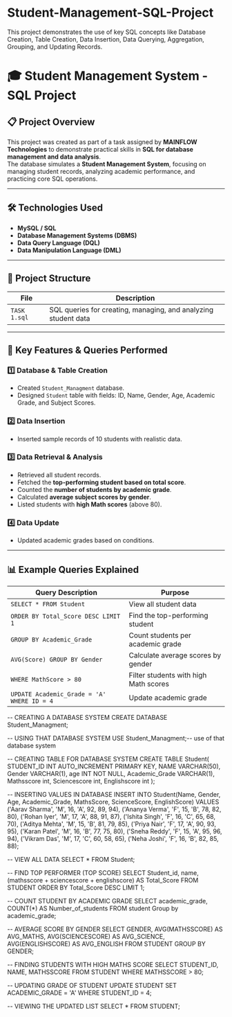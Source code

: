 # Student-Management-SQL-Project
This project demonstrates the use of key SQL concepts like Database Creation, Table Creation, Data Insertion, Data Querying, Aggregation, Grouping, and Updating Records.

# 🎓 Student Management System - SQL Project  

## 📋 Project Overview  
This project was created as part of a task assigned by **MAINFLOW Technologies** to demonstrate practical skills in **SQL for database management and data analysis**.  
The database simulates a **Student Management System**, focusing on managing student records, analyzing academic performance, and practicing core SQL operations.

---

## 🛠️ Technologies Used  
- **MySQL / SQL**
- **Database Management Systems (DBMS)**
- **Data Query Language (DQL)**
- **Data Manipulation Language (DML)**

---

## 📂 Project Structure  
| File       | Description                              |
|------------|------------------------------------------|
| `TASK 1.sql` | SQL queries for creating, managing, and analyzing student data |

---

## 🔑 Key Features & Queries Performed  

### 1️⃣ Database & Table Creation  
- Created `Student_Managment` database.  
- Designed `Student` table with fields: ID, Name, Gender, Age, Academic Grade, and Subject Scores.

### 2️⃣ Data Insertion  
- Inserted sample records of 10 students with realistic data.

### 3️⃣ Data Retrieval & Analysis  
- Retrieved all student records.
- Fetched the **top-performing student based on total score**.
- Counted the **number of students by academic grade**.
- Calculated **average subject scores by gender**.
- Listed students with **high Math scores** (above 80).

### 4️⃣ Data Update  
- Updated academic grades based on conditions.

---

## 📊 Example Queries Explained  

| Query Description                              | Purpose                               |
|------------------------------------------------|---------------------------------------|
| `SELECT * FROM Student`                        | View all student data                 |
| `ORDER BY Total_Score DESC LIMIT 1`            | Find the top-performing student       |
| `GROUP BY Academic_Grade`                      | Count students per academic grade     |
| `AVG(Score) GROUP BY Gender`                  | Calculate average scores by gender    |
| `WHERE MathScore > 80`                         | Filter students with high Math scores |
| `UPDATE Academic_Grade = 'A' WHERE ID = 4`     | Update academic grade                 |

-- CREATING A DATABASE SYSTEM
CREATE DATABASE Student_Managment;

-- USING THAT DATABASE SYSTEM 
USE Student_Managment;-- use of that database system

-- CREATING TABLE FOR DATABASE SYSTEM
CREATE TABLE Student(
STUDENT_ID INT AUTO_INCREMENT PRIMARY KEY, 
NAME VARCHAR(50),
Gender VARCHAR(1), 
age INT NOT NULL,
Academic_Grade VARCHAR(1),
Mathsscore int, Sciencescore int, Englishscore int
);

-- INSERTING VALUES IN DATABASE
INSERT INTO Student(Name, Gender, Age, Academic_Grade, MathsScore, ScienceScore, EnglishScore)
VALUES 
('Aarav Sharma', 'M', 16, 'A', 92, 89, 94),
('Ananya Verma', 'F', 15, 'B', 78, 82, 80),
('Rohan Iyer', 'M', 17, 'A', 88, 91, 87),
('Ishita Singh', 'F', 16, 'C', 65, 68, 70),
('Aditya Mehta', 'M', 15, 'B', 81, 79, 85),
('Priya Nair', 'F', 17, 'A', 90, 93, 95),
('Karan Patel', 'M', 16, 'B', 77, 75, 80),
('Sneha Reddy', 'F', 15, 'A', 95, 96, 94),
('Vikram Das', 'M', 17, 'C', 60, 58, 65),
('Neha Joshi', 'F', 16, 'B', 82, 85, 88);

-- VIEW ALL DATA
SELECT * FROM Student;

-- FIND TOP PERFORMER (TOP SCORE)
SELECT  Student_id, name, 
(mathsscore + sciencescore + englishscore) AS Total_Score
FROM STUDENT
ORDER BY Total_Score DESC
LIMIT 1;

-- COUNT STUDENT BY ACADEMIC GRADE
SELECT academic_grade, COUNT(*) AS Number_of_students
FROM student
Group by  academic_grade;

-- AVERAGE SCORE BY GENDER
SELECT GENDER,
AVG(MATHSSCORE) AS AVG_MATHS, 
AVG(SCIENCESCORE) AS AVG_SCIENCE, 
AVG(ENGLISHSCORE) AS AVG_ENGLISH 
FROM STUDENT 
GROUP BY GENDER;

-- FINDING STUDENTS WITH HIGH MATHS SCORE
SELECT STUDENT_ID, NAME,  MATHSSCORE FROM STUDENT
WHERE MATHSSCORE > 80;

-- UPDATING GRADE OF STUDENT
UPDATE STUDENT
SET ACADEMIC_GRADE = 'A'
WHERE STUDENT_ID = 4;

-- VIEWING THE UPDATED LIST
SELECT * FROM STUDENT;
